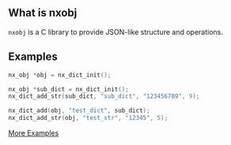 ## What is nxobj
`nxobj` is a C library to provide JSON-like structure and operations.

## Examples
```c
nx_obj *obj = nx_dict_init();

nx_obj *sub_dict = nx_dict_init();
nx_dict_add_str(sub_dict, "sub_dict", "123456789", 9);

nx_dict_add(obj, "test_dict", sub_dict);
nx_dict_add_str(obj, "test_str", "12345", 5);
```
[More Examples](./examples)